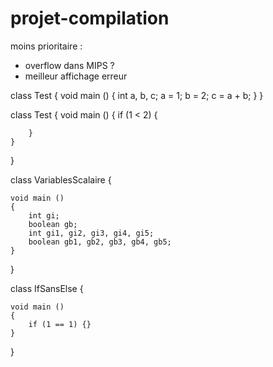 # projet-compilation

moins prioritaire :
  - overflow dans MIPS ?
  - meilleur affichage erreur

class Test {
    void main () {
        int a, b, c;
        a = 1;
        b = 2;
        c = a + b;
    }
}

class Test {
    void main () {
        if (1 < 2) {

        }
    }
}

class VariablesScalaire {

    void main ()
    {
        int gi;
        boolean gb;
        int gi1, gi2, gi3, gi4, gi5;
        boolean gb1, gb2, gb3, gb4, gb5;
    }

}

class IfSansElse {

    void main ()
    {
        if (1 == 1) {}
    }

}

